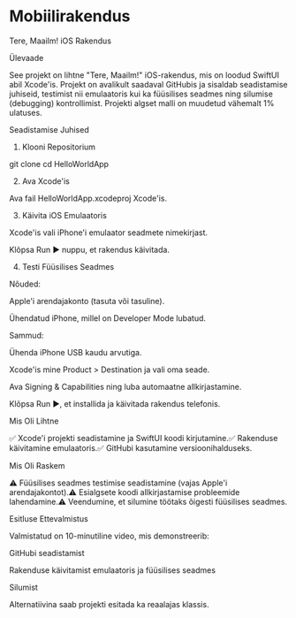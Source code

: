# Mobiilirakendus

Tere, Maailm! iOS Rakendus

Ülevaade

See projekt on lihtne "Tere, Maailm!" iOS-rakendus, mis on loodud SwiftUI abil Xcode'is. Projekt on avalikult saadaval GitHubis ja sisaldab seadistamise juhiseid, testimist nii emulaatoris kui ka füüsilises seadmes ning silumise (debugging) kontrollimist. Projekti algset malli on muudetud vähemalt 1% ulatuses.

Seadistamise Juhised

1. Klooni Repositorium

 git clone <repository-url>
 cd HelloWorldApp

2. Ava Xcode'is

Ava fail HelloWorldApp.xcodeproj Xcode'is.

3. Käivita iOS Emulaatoris

Xcode'is vali iPhone'i emulaator seadmete nimekirjast.

Klõpsa Run ▶️ nuppu, et rakendus käivitada.

4. Testi Füüsilises Seadmes

Nõuded:

Apple'i arendajakonto (tasuta või tasuline).

Ühendatud iPhone, millel on Developer Mode lubatud.

Sammud:

Ühenda iPhone USB kaudu arvutiga.

Xcode'is mine Product > Destination ja vali oma seade.

Ava Signing & Capabilities ning luba automaatne allkirjastamine.

Klõpsa Run ▶️, et installida ja käivitada rakendus telefonis.


Mis Oli Lihtne

✅ Xcode'i projekti seadistamine ja SwiftUI koodi kirjutamine.✅ Rakenduse käivitamine emulaatoris.✅ GitHubi kasutamine versioonihalduseks.

Mis Oli Raskem

⚠️ Füüsilises seadmes testimise seadistamine (vajas Apple'i arendajakontot).⚠️ Esialgsete koodi allkirjastamise probleemide lahendamine.⚠️ Veendumine, et silumine töötaks õigesti füüsilises seadmes.

Esitluse Ettevalmistus

Valmistatud on 10-minutiline video, mis demonstreerib:

GitHubi seadistamist

Rakenduse käivitamist emulaatoris ja füüsilises seadmes

Silumist

Alternatiivina saab projekti esitada ka reaalajas klassis.

